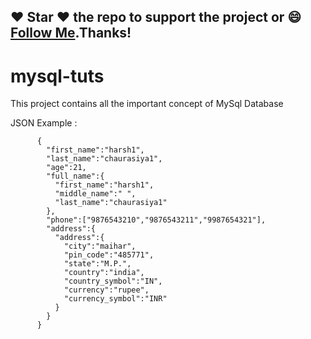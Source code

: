 ## :heart: Star :heart: the repo to support the project or :smile:[Follow Me](https://github.com/harsh6768).Thanks!

# mysql-tuts
This project contains all the important concept of MySql Database

JSON Example :

          {
            "first_name":"harsh1",
            "last_name":"chaurasiya1",
            "age":21,
            "full_name":{
              "first_name":"harsh1",
              "middle_name":" ",
              "last_name":"chaurasiya1"
            },
            "phone":["9876543210","9876543211","9987654321"],
            "address":{
              "address":{
                "city":"maihar",
                "pin_code":"485771",
                "state":"M.P.",
                "country":"india",
                "country_symbol":"IN",
                "currency":"rupee",
                "currency_symbol":"INR"
              }
            }
          }

